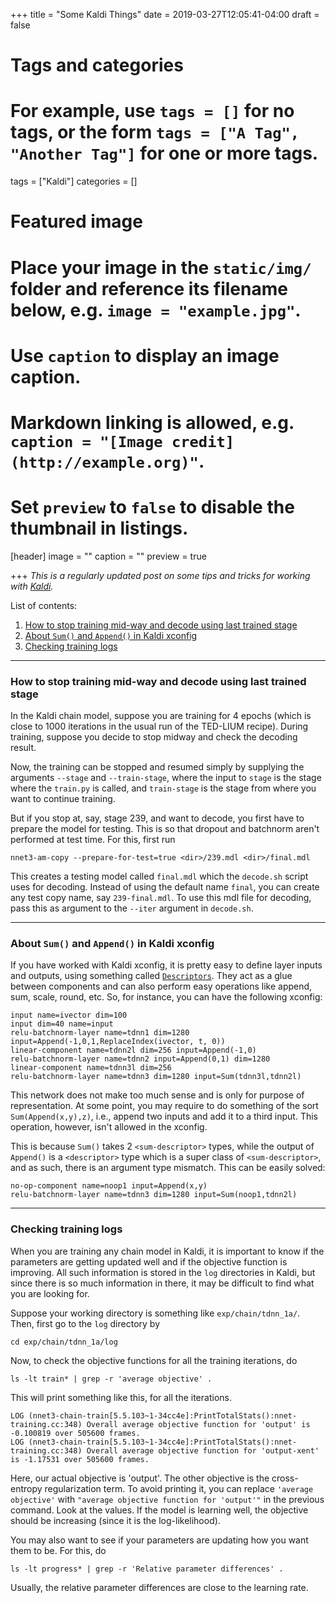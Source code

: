 +++
title = "Some Kaldi Things"
date = 2019-03-27T12:05:41-04:00
draft = false

# Tags and categories
# For example, use `tags = []` for no tags, or the form `tags = ["A Tag", "Another Tag"]` for one or more tags.
tags = ["Kaldi"]
categories = []

# Featured image
# Place your image in the `static/img/` folder and reference its filename below, e.g. `image = "example.jpg"`.
# Use `caption` to display an image caption.
#   Markdown linking is allowed, e.g. `caption = "[Image credit](http://example.org)"`.
# Set `preview` to `false` to disable the thumbnail in listings.
[header]
image = ""
caption = ""
preview = true

+++
*This is a regularly updated post on some tips and tricks for working with [Kaldi](http://kaldi-asr.org/).* 

List of contents:

1. [How to stop training mid-way and decode using last trained stage](#stop-train)
2. [About `Sum()` and `Append()` in Kaldi xconfig](#sum-append)
3. [Checking training logs](#train-logs)

***

<a name="stop-train"></a>
### How to stop training mid-way and decode using last trained stage


In the Kaldi chain model, suppose you are training for 4 epochs (which is close to 1000 iterations in the usual run of the TED-LIUM recipe). During training, suppose you decide to stop midway and check the decoding result. 

Now, the training can be stopped and resumed simply by supplying the arguments `--stage` and `--train-stage`, where the input to `stage` is the stage where the `train.py` is called, and `train-stage` is the stage from where you want to continue training.

But if you stop at, say, stage 239, and want to decode, you first have to prepare the model for testing. This is so that dropout and batchnorm aren't performed at test time. For this, first run

```
nnet3-am-copy --prepare-for-test=true <dir>/239.mdl <dir>/final.mdl
```

This creates a testing model called `final.mdl` which the `decode.sh` script uses for decoding. Instead of using the default name `final`, you can create any test copy name, say `239-final.mdl`. To use this mdl file for decoding, pass this as argument to the `--iter` argument in `decode.sh`.

***

<a name="sum-append"></a>
### About `Sum()` and `Append()` in Kaldi xconfig

If you have worked with Kaldi xconfig, it is pretty easy to define layer inputs and outputs, using something called [`Descriptors`](http://kaldi-asr.org/doc/dnn3_code_data_types.html). They act as a glue between components and can also perform easy operations like append, sum, scale, round, etc. So, for instance, you can have the following xconfig:

```
input name=ivector dim=100
input dim=40 name=input
relu-batchnorm-layer name=tdnn1 dim=1280 input=Append(-1,0,1,ReplaceIndex(ivector, t, 0))
linear-component name=tdnn2l dim=256 input=Append(-1,0)
relu-batchnorm-layer name=tdnn2 input=Append(0,1) dim=1280
linear-component name=tdnn3l dim=256
relu-batchnorm-layer name=tdnn3 dim=1280 input=Sum(tdnn3l,tdnn2l)
```

This network does not make too much sense and is only for purpose of representation. At some point, you may require to do something of the sort `Sum(Append(x,y),z)`, i.e., append two inputs and add it to a third input. This operation, however, isn't allowed in the xconfig. 

This is because `Sum()` takes 2 `<sum-descriptor>` types, while the output of `Append()` is a `<descriptor>` type which is a super class of `<sum-descriptor>`, and as such, there is an argument type mismatch. This can be easily solved:

```
no-op-component name=noop1 input=Append(x,y)
relu-batchnorm-layer name=tdnn3 dim=1280 input=Sum(noop1,tdnn2l)
```

***

<a name="train-logs"></a>
### Checking training logs

When you are training any chain model in Kaldi, it is important to know if the parameters are getting updated well and if the objective function is improving. All such information is stored in the `log` directories in Kaldi, but since there is so much information in there, it may be difficult to find what you are looking for.

Suppose your working directory is something like `exp/chain/tdnn_1a/`. Then, first go to the `log` directory by
```
cd exp/chain/tdnn_1a/log
```
Now, to check the objective functions for all the training iterations, do
```
ls -lt train* | grep -r 'average objective' .
```
This will print something like this, for all the iterations.
```
LOG (nnet3-chain-train[5.5.103~1-34cc4e]:PrintTotalStats():nnet-training.cc:348) Overall average objective function for 'output' is -0.100819 over 505600 frames.
LOG (nnet3-chain-train[5.5.103~1-34cc4e]:PrintTotalStats():nnet-training.cc:348) Overall average objective function for 'output-xent' is -1.17531 over 505600 frames.
```
Here, our actual objective is 'output'. The other objective is the cross-entropy regularization term. To avoid printing it, you can replace `'average objective'` with `"average objective function for 'output'"` in the previous command. Look at the values. If the model is learning well, the objective should be increasing (since it is the log-likelihood).

You may also want to see if your parameters are updating how you want them to be. For this, do
```
ls -lt progress* | grep -r 'Relative parameter differences' .
```
Usually, the relative parameter differences are close to the learning rate.
